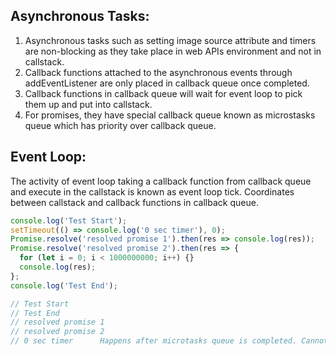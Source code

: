 ## Asynchronous Tasks:
1) Asynchronous tasks such as setting image source attribute and timers are non-blocking as they take place in web APIs environment and not in callstack.
2) Callback functions attached to the asynchronous events through addEventListener are only placed in callback queue once completed.
3) Callback functions in callback queue will wait for event loop to pick them up and put into callstack. 
4) For promises, they have special callback queue known as microstasks queue which has priority over callback queue.

## Event Loop:
The activity of event loop taking a callback function from callback queue and execute in the callstack is known as event loop tick. Coordinates between callstack and callback functions in callback queue. 
```javascript
console.log('Test Start');
setTimeout(() => console.log('0 sec timer'), 0);
Promise.resolve('resolved promise 1').then(res => console.log(res));
Promise.resolve('resolved promise 2').then(res => {
  for (let i = 0; i < 1000000000; i++) {}
  console.log(res);
};
console.log('Test End');

// Test Start
// Test End
// resolved promise 1
// resolved promise 2
// 0 sec timer      Happens after microtasks queue is completed. Cannot do high precision tasks with Javascript timers.
```
